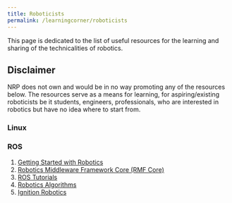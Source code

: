 ```yaml
---
title: Roboticists
permalink: /learningcorner/roboticists
---
```

This page is dedicated to the list of useful resources for the learning and sharing of the technicalities of robotics.

## Disclaimer
NRP does not own and would be in no way promoting any of the resources below. The resources serve as a means for learning, for aspiring/existing roboticists be it students, engineers, professionals, who are interested in robotics but have no idea where to start from.

### Linux

### ROS
1. [Getting Started with Robotics](https://github.com/kiloreux/awesome-robotics)
2. [Robotics Middleware Framework Core (RMF Core)](https://github.com/osrf/rmf_core)
3. [ROS Tutorials](https://github.com/methylDragon/ros-tutorials)
4. [Robotics Algorithms](https://github.com/AtsushiSakai/PythonRobotics#what-is-this)
5. [Ignition Robotics](https://app.ignitionrobotics.org/dashboard)